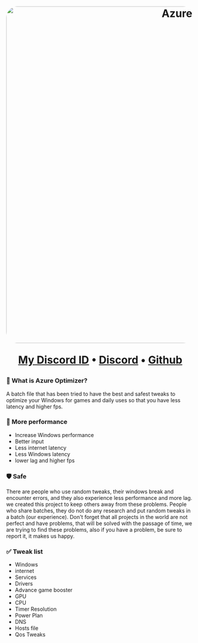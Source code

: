 <h1 align="center">
  <a href="https://github.com/SofiaTheRabbit905"><img src="https://github-production-user-asset-6210df.s3.amazonaws.com/132106663/256994875-cfeef0ae-91a2-431d-908d-5c1f792b1422.jpg" alt="Azure" width="900" style="border-radius: 30px"></a>
<p align="center">
  <a href="https://discord-avatar.com/en/user/874867657323712534">My Discord ID</a>
  •
  <a href="https://discord.gg/G3CaBdqk7b" target="_blank">Discord</a>
  •
  <a href="https://github.com/SofiaTheRabbit905" target="_blank">Github</a>
</p>

### 🤔 What is Azure Optimizer?
A batch file that has been tried to have the best and safest tweaks to optimize your Windows for games and daily uses so that you have less latency and higher fps.

### 🚀 More performance

- Increase Windows performance
- Better input
- Less internet latency
- Less Windows latency
- lower lag and higher fps


### 🛡️ Safe
There are people who use random tweaks, their windows break and encounter errors, and they also experience less performance and more lag. we created this project to keep others away from these problems.
People who share batches, they do not do any research and put random tweaks in a batch (our experience).
Don't forget that all projects in the world are not perfect and have problems, that will be solved with the passage of time, we are trying to find these problems, also if you have a problem, be sure to report it, it makes us happy.

### ✅ Tweak list
- Windows
- internet
- Services
- Drivers
- Advance game booster
- GPU
- CPU
- Timer Resolution
- Power Plan
- DNS
- Hosts file
- Qos Tweaks
